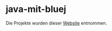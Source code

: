 # java-mit-bluej

Die Projekte wurden dieser [Website](https://www.bluej.org/objects-first/fifth-edition/) entnommen.

